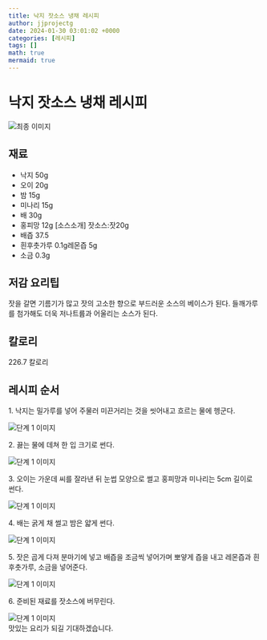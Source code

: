 ```yaml
---
title: 낙지 잣소스 냉채 레시피
author: jjprojectg
date: 2024-01-30 03:01:02 +0000
categories: [레시피]
tags: []
math: true
mermaid: true
---
```

<meta name="og:type" content="website"/>
<meta charset="UTF-8"/>
<div class="header">
  <h1>낙지 잣소스 냉채 레시피</h1>
</div>

<div class="container my-4">
  <div class="row">
    <div class="col-12 col-md-6">
      <div class="recipe-image">
        <img src="http://www.foodsafetykorea.go.kr/uploadimg/20141117/20141117053518_1416213318219.jpg" class="step-image" alt="최종 이미지"/>
      </div>
    </div>
    <div class="col-12 col-md-6">
      <div class="ingredients">
        <h2>재료</h2>
        <ul class="card">
          <li> 낙지 50g </li>
          <li>  오이 20g </li>
          <li>  밤 15g </li>
          <li>  미나리 15g </li>
          <li>  배 30g </li>
          <li>  홍피망 12g [소스소개] 잣소스:잣20g </li>
          <li>  배즙 37.5 </li>
          <li>  흰후춧가루 0.1g레몬즙 5g </li>
          <li>  소금 0.3g </li>
</ul>
      </div>
    </div>
    <div class="col-12 col-md-6">
      <div class="ingredients">
        <h2>저감 요리팁</h2>
        <div class="card"> 
          <p>
            잣을 갈면 기름기가 많고 잣의 고소한 향으로 부드러운 소스의 베이스가 된다. 들깨가루를 첨가해도 더욱 저나트륨과 어울리는 소스가 된다.
          </p>
        </div>
      </div>
      <div class="ingredients">
        <h2>칼로리</h2>
        <div class="card"> 
          <p>
            226.7 칼로리
          </p>
        </div>
      </div>
    </div>
  </div>

  <h2 class="my-4">레시피 순서</h2>
  <div class="card recipe-card">
    <div class="card-body recipe-step">
      <p class="card-text step-description">1. 낙지는 밀가루를 넣어 주물러 미끈거리는 것을 씻어내고 흐르는 물에 헹군다.</p>
      <img src="http://www.foodsafetykorea.go.kr/uploadimg/cook/881-1.jpg" alt="단계 1 이미지" class="step-image"/>
    </div>
  </div>
  <div class="card recipe-card">
    <div class="card-body recipe-step">
      <p class="card-text step-description">2. 끓는 물에 데쳐 한 입 크기로 썬다.</p>
      <img src="http://www.foodsafetykorea.go.kr/uploadimg/cook/881-2.jpg" alt="단계 1 이미지" class="step-image"/>
    </div>
  </div>
  <div class="card recipe-card">
    <div class="card-body recipe-step">
      <p class="card-text step-description">3. 오이는 가운데 씨를 잘라낸 뒤 눈썹 모양으로 썰고 홍피망과 미나리는 5cm 길이로 썬다.</p>
      <img src="http://www.foodsafetykorea.go.kr/uploadimg/cook/881-3.jpg" alt="단계 1 이미지" class="step-image"/>
    </div>
  </div>
  <div class="card recipe-card">
    <div class="card-body recipe-step">
      <p class="card-text step-description">4. 배는 굵게 채 썰고 밤은 얇게 썬다.</p>
      <img src="http://www.foodsafetykorea.go.kr/uploadimg/cook/881-4.jpg" alt="단계 1 이미지" class="step-image"/>
    </div>
  </div>
  <div class="card recipe-card">
    <div class="card-body recipe-step">
      <p class="card-text step-description">5. 잣은 곱게 다져 분마기에 넣고 배즙을 조금씩 넣어가며 뽀얗게 즙을 내고 레몬즙과 흰후춧가루, 소금을 넣어준다.</p>
      <img src="http://www.foodsafetykorea.go.kr/uploadimg/cook/881-5.jpg" alt="단계 1 이미지" class="step-image"/>
    </div>
  </div>
  <div class="card recipe-card">
    <div class="card-body recipe-step">
      <p class="card-text step-description">6. 준비된 재료를 잣소스에 버무린다.</p>
      <img src="http://www.foodsafetykorea.go.kr/uploadimg/cook/881-6.jpg" alt="단계 1 이미지" class="step-image"/>
    </div>
  </div>

</div>
맛있는 요리가 되길 기대하겠습니다.
